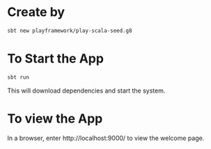 # Create by
```bash
sbt new playframework/play-scala-seed.g8
```

# To Start the App
```bash
sbt run
```

This will download dependencies and start the system.


# To view the App
In a browser, enter http://localhost:9000/ to view the welcome page.
